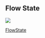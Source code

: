 <h2> Flow State</h2>

<img src="https://i.imgur.com/Qe2V20o.jpg">

<a href="https://flow-state.herokuapp.com">FlowState
